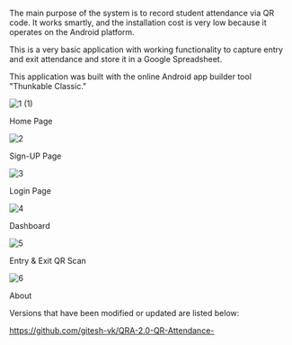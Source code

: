 The main purpose of the system is to record student attendance via QR code. It works smartly, and the installation cost is very low because it operates on the Android platform.

This is a very basic application with working functionality to capture entry and exit attendance and store it in a Google Spreadsheet.

This application was built with the online Android app builder tool "Thunkable Classic."


![1 (1)](https://user-images.githubusercontent.com/65550041/209722264-dd615f80-38e3-45c2-b99a-4c71508abde8.jpg)

Home Page





![2](https://user-images.githubusercontent.com/65550041/209722681-b921db44-0bf1-4de5-a3df-bbdfd79a1845.jpg)

Sign-UP Page





![3](https://user-images.githubusercontent.com/65550041/209722809-5a106568-a113-4e49-a1bc-9c94fa30484a.jpg)

Login Page





![4](https://user-images.githubusercontent.com/65550041/209723203-7be78e0f-85b9-4f49-8d45-172709ee17f1.jpg)

Dashboard





![5](https://user-images.githubusercontent.com/65550041/209723239-a1244868-35b7-404c-802a-1f88eef9d470.jpg)

Entry & Exit QR Scan









![6](https://user-images.githubusercontent.com/65550041/209723283-f69c73a0-9bc0-4e2d-8692-669040da6a6b.jpg)

About 


Versions that have been modified or updated are listed below: 

https://github.com/gitesh-vk/QRA-2.0-QR-Attendance-
